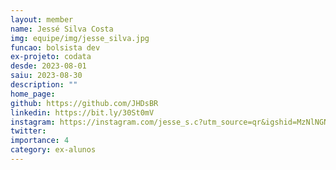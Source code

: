 ```yaml
---
layout: member
name: Jessé Silva Costa 
img: equipe/img/jesse_silva.jpg
funcao: bolsista dev
ex-projeto: codata
desde: 2023-08-01
saiu: 2023-08-30
description: ""
home_page: 
github: https://github.com/JHDsBR
linkedin: https://bit.ly/30St0mV
instagram: https://instagram.com/jesse_s.c?utm_source=qr&igshid=MzNlNGNkZWQ4Mg%3D%3D
twitter: 
importance: 4
category: ex-alunos
---
```

